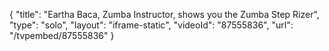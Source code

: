 {
    "title": "Eartha Baca, Zumba Instructor, shows you the Zumba Step Rizer",
    "type": "solo",
    "layout": "iframe-static",
    "videoId": "87555836",
    "url": "\/tvpembed\/87555836"
}
